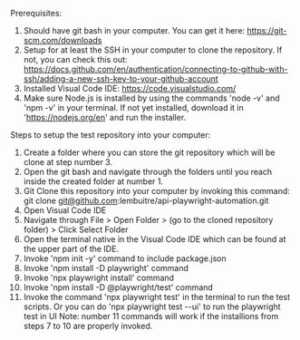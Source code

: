 Prerequisites:
1. Should have git bash in your computer. You can get it here: https://git-scm.com/downloads
2. Setup for at least the SSH in your computer to clone the repository. If not, you can check this out: https://docs.github.com/en/authentication/connecting-to-github-with-ssh/adding-a-new-ssh-key-to-your-github-account
3. Installed Visual Code IDE: https://code.visualstudio.com/
4. Make sure Node.js is installed by using the commands 'node -v' and 'npm -v' in your terminal. If not yet installed, download it in 'https://nodejs.org/en' and run the installer.

Steps to setup the test repository into your computer:
1. Create a folder where you can store the git repository which will be clone at step number 3. 
2. Open the git bash and navigate through the folders until you reach inside the created folder at number 1.
3. Git Clone this repository into your computer by invoking this command: git clone git@github.com:lembuitre/api-playwright-automation.git
4. Open Visual Code IDE 
5. Navigate through File > Open Folder > (go to the cloned repository folder) > Click Select Folder
6. Open the terminal native in the Visual Code IDE which can be found at the upper part of the IDE.
7. Invoke 'npm init -y' command to include package.json
8. Invoke 'npm install -D playwright' command
9. Invoke 'npx playwright install' command
10. Invoke 'npm install -D @playwright/test' command
11. Invoke the command 'npx playwright test' in the terminal to run the test scripts. Or you can do 'npx playwright test --ui' to run the playwright test in UI
    Note: number 11 commands will work if the installions from steps 7 to 10 are properly invoked.
